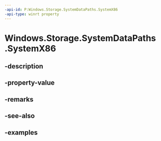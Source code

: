```yaml
---
-api-id: P:Windows.Storage.SystemDataPaths.SystemX86
-api-type: winrt property
---
```


<!-- Property syntax.
public string SystemX86 { get; }
-->

# Windows.Storage.SystemDataPaths.SystemX86

## -description

## -property-value

## -remarks

## -see-also

## -examples

